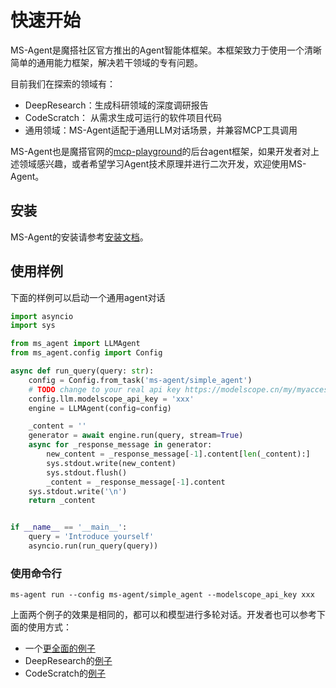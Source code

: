# 快速开始

MS-Agent是魔搭社区官方推出的Agent智能体框架。本框架致力于使用一个清晰简单的通用能力框架，解决若干领域的专有问题。

目前我们在探索的领域有：

- DeepResearch：生成科研领域的深度调研报告
- CodeScratch： 从需求生成可运行的软件项目代码
- 通用领域：MS-Agent适配于通用LLM对话场景，并兼容MCP工具调用

MS-Agent也是魔搭官网的[mcp-playground](https://modelscope.cn/mcp/playground)的后台agent框架，如果开发者对上述领域感兴趣，或者希望学习Agent技术原理并进行二次开发，欢迎使用MS-Agent。

## 安装

MS-Agent的安装请参考[安装文档](安装.md)。

## 使用样例


下面的样例可以启动一个通用agent对话
```python
import asyncio
import sys

from ms_agent import LLMAgent
from ms_agent.config import Config

async def run_query(query: str):
    config = Config.from_task('ms-agent/simple_agent')
    # TODO change to your real api key https://modelscope.cn/my/myaccesstoken
    config.llm.modelscope_api_key = 'xxx'
    engine = LLMAgent(config=config)

    _content = ''
    generator = await engine.run(query, stream=True)
    async for _response_message in generator:
        new_content = _response_message[-1].content[len(_content):]
        sys.stdout.write(new_content)
        sys.stdout.flush()
        _content = _response_message[-1].content
    sys.stdout.write('\n')
    return _content


if __name__ == '__main__':
    query = 'Introduce yourself'
    asyncio.run(run_query(query))
```

### 使用命令行

```shell
ms-agent run --config ms-agent/simple_agent --modelscope_api_key xxx
```

上面两个例子的效果是相同的，都可以和模型进行多轮对话。开发者也可以参考下面的使用方式：

- 一个[更全面的例子](https://github.com/modelscope/ms-agent/tree/main/examples)
- DeepResearch的[例子](https://github.com/modelscope/ms-agent/tree/main/projects/deep_research)
- CodeScratch的[例子](https://github.com/modelscope/ms-agent/blob/main/projects/code_scratch/README.md)
